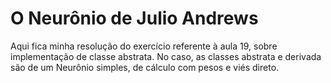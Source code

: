 # O Neurônio de Julio Andrews

Aqui fica minha resolução do exercício referente à aula 19, sobre implementação de classe abstrata. No caso, as classes abstrata e derivada são de um Neurônio simples, de cálculo com pesos e viés direto.
